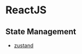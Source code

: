 # ReactJS


## State Management


- [zustand](https://docs.pmnd.rs/zustand/getting-started/introduction)
